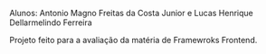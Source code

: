Alunos: Antonio Magno Freitas da Costa Junior e Lucas Henrique Dellarmelindo Ferreira

Projeto feito para a avaliação da matéria de Framewroks Frontend.
